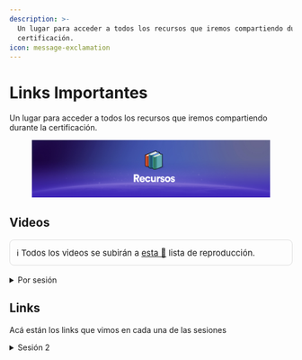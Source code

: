 ```yaml
---
description: >-
  Un lugar para acceder a todos los recursos que iremos compartiendo durante la
  certificación.
icon: message-exclamation
---
```


# Links Importantes
Un lugar para acceder a todos los recursos que iremos compartiendo durante la
  certificación.

<figure><img src="../.gitbook/assets/asdasd.png" alt=""><figcaption></figcaption></figure>

## Videos

<!-- {% hint style="info" %}
Todos los videos se subirán a [esta](https://www.youtube.com/playlist?list=PLixWO0N_iFTP4FdKEfsxJkSxE_6Rgxuem) lista de reproducción.
{% endhint %} -->

<div style="background-color:rgba(248, 249, 250, 0.05); padding: 12px; border-radius: 8px; border: 1px solid #ddd; font-size: 15px;">
  ℹ️ Todos los videos se subirán a <a href="https://www.youtube.com/playlist?list=PLixWO0N_iFTP4FdKEfsxJkSxE_6Rgxuem" target="_blank">esta 🔗</a> lista de reproducción.
</div>
<br>

<details>

<summary>Por sesión</summary>

[Sesión 1 | Lunes 10 de Marzo](https://youtu.be/BtuaM9AJ844)

[Sesión 2 | Martes 11 de Marzo](https://youtu.be/0t_N4OqN5qM)

[Sesión 3 | Miércoles 12 de Marzo](https://youtu.be/d0gtUcBkRMY)

</details>

## Links

Acá están los links que vimos en cada una de las sesiones

<details>

<summary>Sesión 2</summary>

[Motoko Playground](https://m7sm4-2iaaa-aaaab-qabra-cai.raw.ic0.app/)

[ICP Ninja (otro IDE en línea)](https://icp.ninja/)

[Developer Environment Set Up (Guía de instalación oficial)](https://internetcomputer.org/docs/tutorials/developer-liftoff/level-0/dev-env/)

[Instalar WSL](https://learn.microsoft.com/en-us/windows/wsl/install)

```
wsl --install
```

[VS Code](https://code.visualstudio.com/download)

[Guía Rápida para instalación de DFX](https://internetcomputer.org/docs/building-apps/getting-started/install)

```
sh -ci "$(curl -fsSL https://internetcomputer.org/install.sh)"
```

{% hint style="info" %}
Recuerda que si estás en Windows, este comando hay que correrlo en la terminal de Ubuntu que instalaste con WSL.
{% endhint %}

```
dfx --version
```

</details>
